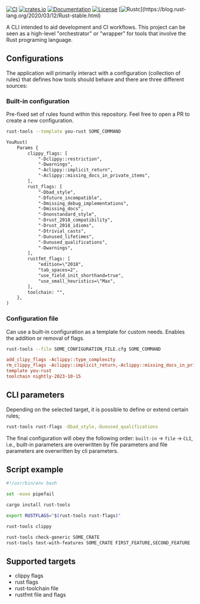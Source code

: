 [![CI](https://github.com/c410-f3r/rust-tools/workflows/CI/badge.svg)](https://github.com/c410-f3r/rust-tools/actions?query=workflow%3ACI)
[![crates.io](https://img.shields.io/crates/v/rust-tools.svg)](https://crates.io/crates/rust-tools)
[![Documentation](https://docs.rs/rust-tools/badge.svg)](https://docs.rs/rust-tools)
[![License](https://img.shields.io/badge/license-APACHE2-blue.svg)](./LICENSE)
[![Rustc](https://img.shields.io/badge/rustc-stable-lightgray")](https://blog.rust-lang.org/2020/03/12/Rust-stable.html)

A CLI intended to aid development and CI workflows. This project can be seen as a high-level "orchestrator" or "wrapper" for tools that involve the Rust programing language.

## Configurations

The application will primarily interact with a configuration (collection of rules) that defines how tools should behave and there are three different sources:

### Built-in configuration

Pre-fixed set of rules found within this repository. Feel free to open a PR to create a new configuration.

```bash
rust-tools --template you-rust SOME_COMMAND
```

```txt
YouRust(
    Params {
        clippy_flags: [
            "-Dclippy::restriction",
            "-Dwarnings",
            "-Aclippy::implicit_return",
            "-Aclippy::missing_docs_in_private_items",
        ],
        rust_flags: [
            "-Dbad_style",
            "-Dfuture_incompatible",
            "-Dmissing_debug_implementations",
            "-Dmissing_docs",
            "-Dnonstandard_style",
            "-Drust_2018_compatibility",
            "-Drust_2018_idioms",
            "-Dtrivial_casts",
            "-Dunused_lifetimes",
            "-Dunused_qualifications",
            "-Dwarnings",
        ],
        rustfmt_flags: [
            "edition=\"2018",
            "tab_spaces=2",
            "use_field_init_shorthand=true",
            "use_small_heuristics=\"Max",
        ],
        toolchain: "",
    },
)
```

### Configuration file

Can use a built-in configuration as a template for custom needs. Enables the addition or removal of flags.

```bash
rust-tools --file SOME_CONFIGURATION_FILE.cfg SOME_COMMAND
```

```ini
add_clipy_flags -Aclippy::type_complexity
rm_clippy_flags -Aclippy::implicit_return,-Aclippy::missing_docs_in_private_items
template you-rust
toolchain nightly-2023-10-15
```

## CLI parameters

Depending on the selected target, it is possible to define or extend certain rules;

```bash
rust-tools rust-flags -Dbad_style,-Dunused_qualifications
```

The final configuration will obey the following order: `built-in` -> `file` -> `CLI`, i.e., built-in parameters are overwritten by file parameters and file parameters are overwritten by cli parameters.

## Script example

```bash
#!/usr/bin/env bash

set -euxo pipefail

cargo install rust-tools

export RUSTFLAGS="$(rust-tools rust-flags)"

rust-tools clippy

rust-tools check-generic SOME_CRATE
rust-tools test-with-features SOME_CRATE FIRST_FEATURE,SECOND_FEATURE
```

## Supported targets

- clippy flags
- rust flags
- rust-toolchain file
- rustfmt file and flags


